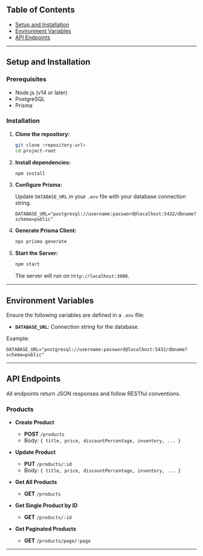 ## Table of Contents

- [Setup and Installation](#setup-and-installation)
- [Environment Variables](#environment-variables)
- [API Endpoints](#api-endpoints)

---

## Setup and Installation

### Prerequisites

- Node.js (v14 or later)
- PostgreSQL
- Prisma

### Installation

1. **Clone the repository:**

   ```bash
   git clone <repository-url>
   cd project-root
   ```

2. **Install dependencies:**

   ```bash
   npm install
   ```

3. **Configure Prisma:**

   Update `DATABASE_URL` in your `.env` file with your database connection string.

   ```plaintext
   DATABASE_URL="postgresql://username:password@localhost:5432/dbname?schema=public"
   ```

4. **Generate Prisma Client:**

   ```bash
   npx prisma generate
   ```

5. **Start the Server:**

   ```bash
   npm start
   ```

   The server will run on `http://localhost:3000`.

---

## Environment Variables

Ensure the following variables are defined in a `.env` file:

- **`DATABASE_URL`**: Connection string for the database.

Example:

```plaintext
DATABASE_URL="postgresql://username:password@localhost:5432/dbname?schema=public"
```

---

## API Endpoints

All endpoints return JSON responses and follow RESTful conventions.

### Products

- **Create Product**

  - **POST** `/products`
  - Body: `{ title, price, discountPercentage, inventory, ... }`

- **Update Product**

  - **PUT** `/products/:id`
  - Body: `{ title, price, discountPercentage, inventory, ... }`

- **Get All Products**

  - **GET** `/products`

- **Get Single Product by ID**

  - **GET** `/products/:id`

- **Get Paginated Products**
  - **GET** `/products/page/:page`

---
